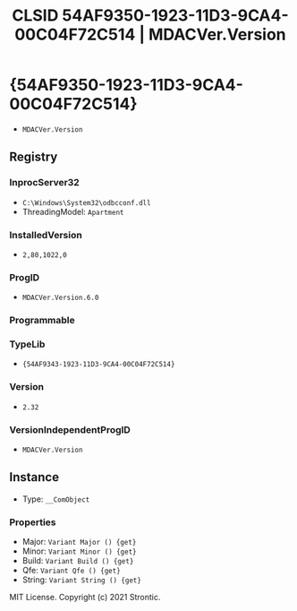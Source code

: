﻿---
title: "CLSID 54AF9350-1923-11D3-9CA4-00C04F72C514 | MDACVer.Version"
excerpt: What is COM-Object CLSID 54AF9350-1923-11D3-9CA4-00C04F72C514?
---

# {54AF9350-1923-11D3-9CA4-00C04F72C514}

* `MDACVer.Version`

## Registry


### InprocServer32

* `C:\Windows\System32\odbcconf.dll`
* ThreadingModel: `Apartment`

### InstalledVersion

* `2,80,1022,0`

### ProgID

* `MDACVer.Version.6.0`

### Programmable


### TypeLib

* `{54AF9343-1923-11D3-9CA4-00C04F72C514}`

### Version

* `2.32`

### VersionIndependentProgID

* `MDACVer.Version`

## Instance

* Type: `__ComObject`

### Properties

* Major: `Variant Major () {get} `
* Minor: `Variant Minor () {get} `
* Build: `Variant Build () {get} `
* Qfe: `Variant Qfe () {get} `
* String: `Variant String () {get} `

MIT License. Copyright (c) 2021 Strontic.


